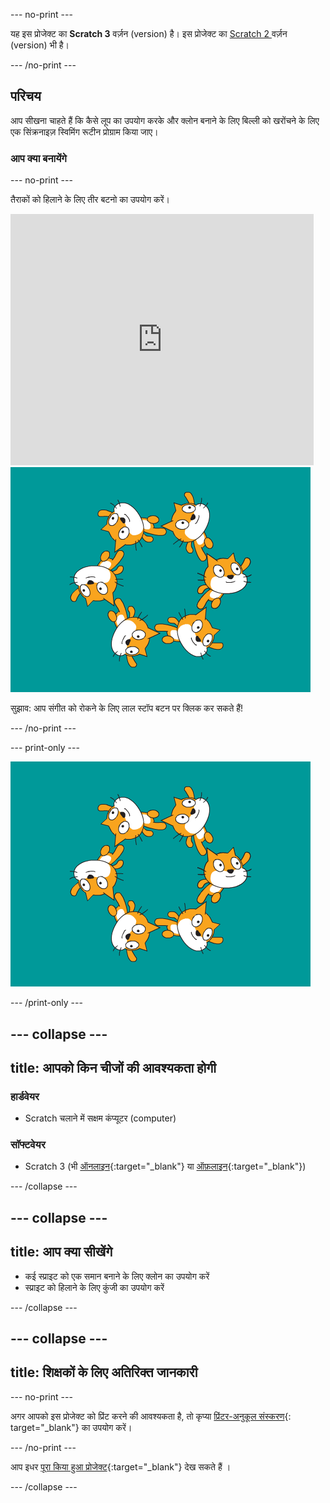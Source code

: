 --- no-print ---

यह इस प्रोजेक्ट का **Scratch 3** वर्ज़न (version) है। इस प्रोजेक्ट का  [ Scratch 2 ](https://projects.raspberrypi.org/en/projects/synchronised-swimming-scratch2) वर्ज़न (version) भी है।

--- /no-print ---

## परिचय

आप सीखना चाहते हैं कि कैसे लूप का उपयोग करके और क्लोन बनाने के लिए बिल्ली को खरोंचने के लिए एक सिंक्रनाइज़ स्विमिंग रूटीन प्रोग्राम किया जाए।

### आप क्या बनायेंगे

--- no-print ---

तैराकों को हिलाने के लिए तीर बटनो का उपयोग करें।

<div class="scratch-preview">
  <iframe allowtransparency="true" width="485" height="402" src="https://scratch.mit.edu/projects/embed/113149575/?autostart=false" frameborder="0" scrolling="no">></iframe>
  <img src="images/swim-final.png">
</div>

सुझाव: आप संगीत को रोकने के लिए लाल स्टॉप बटन पर क्लिक कर सकते हैं!

--- /no-print ---

--- print-only ---

![पूरा प्रोजेक्ट](images/swim-final.png)

--- /print-only ---

--- collapse ---
---
title: आपको किन चीजों की आवश्यकता होगी
---

### हार्डवेयर

+ Scratch चलाने में सक्षम कंप्यूटर (computer)

### सॉफ्टवेयर

+ Scratch 3 (भी [ऑनलाइन](http://rpf.io/scratchon){:target="_blank"} या [ऑफ़लाइन](http://rpf.io/scratchoff){:target="_blank"})

--- /collapse ---

--- collapse ---
---
title: आप क्या सीखेंगे
---

- कई स्प्राइट को एक समान बनाने के लिए क्लोन का उपयोग करें
- स्प्राइट को हिलाने के लिए कुंजी का उपयोग करें

--- /collapse ---

--- collapse ---
---
title: शिक्षकों के लिए अतिरिक्त जानकारी
---

--- no-print ---

अगर आपको इस प्रोजेक्ट को प्रिंट करने की आवश्यकता है, तो कृप्या [प्रिंटर-अनुकूल संस्करण](https://projects.raspberrypi.org/en/projects/synchronised-swimming/print){: target="_blank"} का उपयोग करें।

--- /no-print ---

आप इधर [पूरा किया हुआ प्रोजेक्ट](http://rpf.io/p/en/synchronised-swimming-get){:target="_blank"} देख सकते हैं ।

--- /collapse ---
